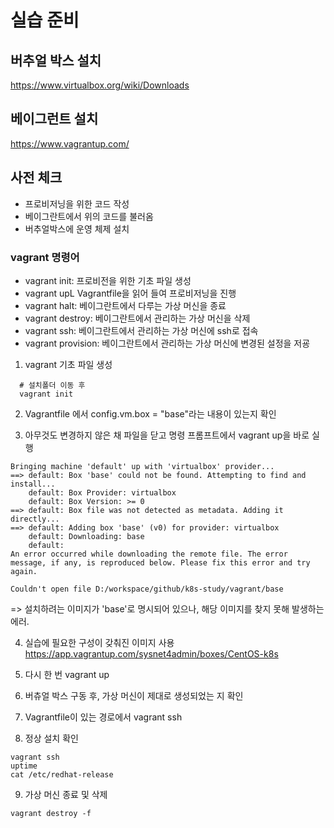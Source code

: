 # 실습 준비

## 버추얼 박스 설치
https://www.virtualbox.org/wiki/Downloads

## 베이그런트 설치
https://www.vagrantup.com/

## 사전 체크
- 프로비저닝을 위한 코드 작성
- 베이그란트에서 위의 코드를 불러옴
- 버추얼박스에 운영 체제 설치

### vagrant 명령어
- vagrant init: 프로비전을 위한 기초 파일 생성
- vagrant upL Vagrantfile을 읽어 들여 프로비저닝을 진행
- vagrant halt: 베이그란트에서 다루는 가상 머신을 종료
- vagrant destroy: 베이그란트에서 관리하는 가상 머신을 삭제
- vagrant ssh: 베이그란트에서 관리하는 가상 머신에 ssh로 접속
- vagrant provision: 베이그란트에서 관리하는 가상 머신에 변경된 설정을 저굥

1. vagrant 기초 파일 생성
  ```shell
    # 설치폴더 이동 후
    vagrant init
  ```
2. Vagrantfile 에서 config.vm.box = "base"라는 내용이 있는지 확인

3. 아무것도 변경하지 않은 채 파일을 닫고 명령 프롬프트에서 vagrant up을 바로 실행
  ```log
  Bringing machine 'default' up with 'virtualbox' provider...
  ==> default: Box 'base' could not be found. Attempting to find and install...
      default: Box Provider: virtualbox
      default: Box Version: >= 0       
  ==> default: Box file was not detected as metadata. Adding it directly...
  ==> default: Adding box 'base' (v0) for provider: virtualbox
      default: Downloading: base
      default: 
  An error occurred while downloading the remote file. The error
  message, if any, is reproduced below. Please fix this error and try
  again.

  Couldn't open file D:/workspace/github/k8s-study/vagrant/base
  ```
  => 설치하려는 이미지가 'base'로 명시되어 있으나, 해당 이미지를 찾지 못해 발생하는 에러.

4. 실습에 필요한 구성이 갖춰진 이미지 사용
   https://app.vagrantup.com/sysnet4admin/boxes/CentOS-k8s

5. 다시 한 번 vagrant up

6. 버츄얼 박스 구동 후, 가상 머신이 제대로 생성되었는 지 확인

7. Vagrantfile이 있는 경로에서 vagrant ssh

8. 정상 설치 확인

```shell
vagrant ssh
uptime
cat /etc/redhat-release
```

9. 가상 머신 종료 및 삭제
    
```shell
vagrant destroy -f
```